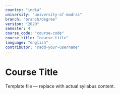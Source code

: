 ```yaml
---
country: "india"
university: "university-of-madras"
branch: "branch/degree"
version: "2020"
semester: 4
course_code: "course-code"
course_title: "course-title"
language: "english"
contributor: "@add-your-username"
---
```


# Course Title

Template file — replace with actual syllabus content.
